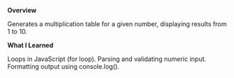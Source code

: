 **Overview**

Generates a multiplication table for a given number, displaying results from 1 to 10.

**What I Learned**

Loops in JavaScript (for loop).
Parsing and validating numeric input.
Formatting output using console.log().
